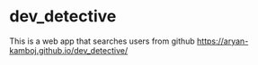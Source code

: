 # dev_detective
This is a web app that searches users from github
https://aryan-kamboj.github.io/dev_detective/
